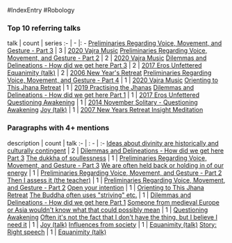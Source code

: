 #IndexEntry #Robology

### Top 10 referring talks
talk | count | series
:- | - |: -
<a data-href="Preliminaries Regarding Voice, Movement, and Gesture - Part 3" href="Preliminaries+Regarding+Voice%2C+Movement%2C+and+Gesture+-+Part+3" class="internal-link" target="_blank" rel="noopener">Preliminaries Regarding Voice, Movement, and Gesture - Part 3</a> | 3 | <a data-href="2020 Vajra Music" href="2020+Vajra+Music" class="internal-link" target="_blank" rel="noopener">2020 Vajra Music</a>
<a data-href="Preliminaries Regarding Voice, Movement, and Gesture - Part 2" href="Preliminaries+Regarding+Voice%2C+Movement%2C+and+Gesture+-+Part+2" class="internal-link" target="_blank" rel="noopener">Preliminaries Regarding Voice, Movement, and Gesture - Part 2</a> | 2 | <a data-href="2020 Vajra Music" href="2020+Vajra+Music" class="internal-link" target="_blank" rel="noopener">2020 Vajra Music</a>
<a data-href="Dilemmas and Delineations - How did we get here Part 3" href="Dilemmas+and+Delineations+-+How+did+we+get+here+Part+3" class="internal-link" target="_blank" rel="noopener">Dilemmas and Delineations - How did we get here Part 3</a> | 2 | <a data-href="2017 Eros Unfettered" href="2017+Eros+Unfettered" class="internal-link" target="_blank" rel="noopener">2017 Eros Unfettered</a>
<a data-href="Equanimity (talk)" href="Equanimity+%28talk%29" class="internal-link" target="_blank" rel="noopener">Equanimity (talk)</a> | 2 | <a data-href="2006 New Year's Retreat" href="2006+New+Year%27s+Retreat" class="internal-link" target="_blank" rel="noopener">2006 New Year&#x27;s Retreat</a>
<a data-href="Preliminaries Regarding Voice, Movement, and Gesture - Part 4" href="Preliminaries+Regarding+Voice%2C+Movement%2C+and+Gesture+-+Part+4" class="internal-link" target="_blank" rel="noopener">Preliminaries Regarding Voice, Movement, and Gesture - Part 4</a> | 1 | <a data-href="2020 Vajra Music" href="2020+Vajra+Music" class="internal-link" target="_blank" rel="noopener">2020 Vajra Music</a>
<a data-href="Orienting to This Jhana Retreat" href="Orienting+to+This+Jhana+Retreat" class="internal-link" target="_blank" rel="noopener">Orienting to This Jhana Retreat</a> | 1 | <a data-href="2019 Practising the Jhanas" href="2019+Practising+the+Jhanas" class="internal-link" target="_blank" rel="noopener">2019 Practising the Jhanas</a>
<a data-href="Dilemmas and Delineations - How did we get here Part 1" href="Dilemmas+and+Delineations+-+How+did+we+get+here+Part+1" class="internal-link" target="_blank" rel="noopener">Dilemmas and Delineations - How did we get here Part 1</a> | 1 | <a data-href="2017 Eros Unfettered" href="2017+Eros+Unfettered" class="internal-link" target="_blank" rel="noopener">2017 Eros Unfettered</a>
<a data-href="Questioning Awakening" href="Questioning+Awakening" class="internal-link" target="_blank" rel="noopener">Questioning Awakening</a> | 1 | <a data-href="2014 November Solitary - Questioning Awakening" href="2014+November+Solitary+-+Questioning+Awakening" class="internal-link" target="_blank" rel="noopener">2014 November Solitary - Questioning Awakening</a>
<a data-href="Joy (talk)" href="Joy+%28talk%29" class="internal-link" target="_blank" rel="noopener">Joy (talk)</a> | 1 | <a data-href="2007 New Years Retreat Insight Meditation" href="2007+New+Years+Retreat+Insight+Meditation" class="internal-link" target="_blank" rel="noopener">2007 New Years Retreat Insight Meditation</a>

### Paragraphs with 4+ mentions
description | count | talk
:- | : - | :-
<a aria-label-position="top" aria-label="Dilemmas and Delineations - How did we get here Part 3 > Ideas about divinity are historically and culturally contingent" data-href="Dilemmas and Delineations - How did we get here Part 3#Ideas about divinity are historically and culturally contingent" href="Dilemmas+and+Delineations+-+How+did+we+get+here+Part+3#Ideas+about+divinity+are+historically+and+culturally+contingent" class="internal-link" target="_blank" rel="noopener">Ideas about divinity are historically and culturally contingent</a> | 2 | <a data-href="Dilemmas and Delineations - How did we get here Part 3" href="Dilemmas+and+Delineations+-+How+did+we+get+here+Part+3" class="internal-link" target="_blank" rel="noopener">Dilemmas and Delineations - How did we get here Part 3</a>
<a aria-label-position="top" aria-label="Preliminaries Regarding Voice, Movement, and Gesture - Part 3 > The dukkha of soullessness" data-href="Preliminaries Regarding Voice, Movement, and Gesture - Part 3#The dukkha of soullessness" href="Preliminaries+Regarding+Voice%2C+Movement%2C+and+Gesture+-+Part+3#The+dukkha+of+soullessness" class="internal-link" target="_blank" rel="noopener">The dukkha of soullessness</a> | 1 | <a data-href="Preliminaries Regarding Voice, Movement, and Gesture - Part 3" href="Preliminaries+Regarding+Voice%2C+Movement%2C+and+Gesture+-+Part+3" class="internal-link" target="_blank" rel="noopener">Preliminaries Regarding Voice, Movement, and Gesture - Part 3</a>
<a aria-label-position="top" aria-label="Preliminaries Regarding Voice, Movement, and Gesture - Part 2 > We are often held back or holding in of our energy" data-href="Preliminaries Regarding Voice, Movement, and Gesture - Part 2#We are often held back or holding in of our energy" href="Preliminaries+Regarding+Voice%2C+Movement%2C+and+Gesture+-+Part+2#We+are+often+held+back+or+holding+in+of+our+energy" class="internal-link" target="_blank" rel="noopener">We are often held back or holding in of our energy</a> | 1 | <a data-href="Preliminaries Regarding Voice, Movement, and Gesture - Part 2" href="Preliminaries+Regarding+Voice%2C+Movement%2C+and+Gesture+-+Part+2" class="internal-link" target="_blank" rel="noopener">Preliminaries Regarding Voice, Movement, and Gesture - Part 2</a>
<a aria-label-position="top" aria-label="Preliminaries Regarding Voice, Movement, and Gesture - Part 2 > Then I assess it the teacher" data-href="Preliminaries Regarding Voice, Movement, and Gesture - Part 2#Then I assess it the teacher" href="Preliminaries+Regarding+Voice%2C+Movement%2C+and+Gesture+-+Part+2#Then+I+assess+it+the+teacher" class="internal-link" target="_blank" rel="noopener">Then I assess it (the teacher)</a> | 1 | <a data-href="Preliminaries Regarding Voice, Movement, and Gesture - Part 2" href="Preliminaries+Regarding+Voice%2C+Movement%2C+and+Gesture+-+Part+2" class="internal-link" target="_blank" rel="noopener">Preliminaries Regarding Voice, Movement, and Gesture - Part 2</a>
<a aria-label-position="top" aria-label="Orienting to This Jhana Retreat > Open your intention" data-href="Orienting to This Jhana Retreat#Open your intention" href="Orienting+to+This+Jhana+Retreat#Open+your+intention" class="internal-link" target="_blank" rel="noopener">Open your intention</a> | 1 | <a data-href="Orienting to This Jhana Retreat" href="Orienting+to+This+Jhana+Retreat" class="internal-link" target="_blank" rel="noopener">Orienting to This Jhana Retreat</a>
<a aria-label-position="top" aria-label="Dilemmas and Delineations - How did we get here Part 1 > The Buddha often uses striving etc " data-href="Dilemmas and Delineations - How did we get here Part 1#The Buddha often uses striving etc " href="Dilemmas+and+Delineations+-+How+did+we+get+here+Part+1#The+Buddha+often+uses+%22striving%22+etc+" class="internal-link" target="_blank" rel="noopener">The Buddha often uses &quot;striving&quot; etc.</a> | 1 | <a data-href="Dilemmas and Delineations - How did we get here Part 1" href="Dilemmas+and+Delineations+-+How+did+we+get+here+Part+1" class="internal-link" target="_blank" rel="noopener">Dilemmas and Delineations - How did we get here Part 1</a>
<a aria-label-position="top" aria-label="Questioning Awakening > Someone from medieval Europe or Asia wouldnt know what that could possibly mean" data-href="Questioning Awakening#Someone from medieval Europe or Asia wouldn't know what that could possibly mean" href="Questioning+Awakening#Someone+from+medieval+Europe+or+Asia+wouldn%27t+know+what+that+could+possibly+mean" class="internal-link" target="_blank" rel="noopener">Someone from medieval Europe or Asia wouldn&#x27;t know what that could possibly mean</a> | 1 | <a data-href="Questioning Awakening" href="Questioning+Awakening" class="internal-link" target="_blank" rel="noopener">Questioning Awakening</a>
<a aria-label-position="top" aria-label="Joy (talk) > Often its not the fact that I dont have the thing but I believe I need it" data-href="Joy (talk)#Often it's not the fact that I don't have the thing but I believe I need it" href="Joy+%28talk%29#Often+it%27s+not+the+fact+that+I+don%27t+have+the+thing+but+I+believe+I+need+it" class="internal-link" target="_blank" rel="noopener">Often it&#x27;s not the fact that I don&#x27;t have the thing, but I believe I need it</a> | 1 | <a data-href="Joy (talk)" href="Joy+%28talk%29" class="internal-link" target="_blank" rel="noopener">Joy (talk)</a>
<a aria-label-position="top" aria-label="Equanimity (talk) > Influences from society" data-href="Equanimity (talk)#Influences from society" href="Equanimity+%28talk%29#Influences+from+society" class="internal-link" target="_blank" rel="noopener">Influences from society</a> | 1 | <a data-href="Equanimity (talk)" href="Equanimity+%28talk%29" class="internal-link" target="_blank" rel="noopener">Equanimity (talk)</a>
<a aria-label-position="top" aria-label="Equanimity (talk) > Story Right speech" data-href="Equanimity (talk)#Story Right speech" href="Equanimity+%28talk%29#Story+Right+speech" class="internal-link" target="_blank" rel="noopener">Story: Right speech</a> | 1 | <a data-href="Equanimity (talk)" href="Equanimity+%28talk%29" class="internal-link" target="_blank" rel="noopener">Equanimity (talk)</a>

